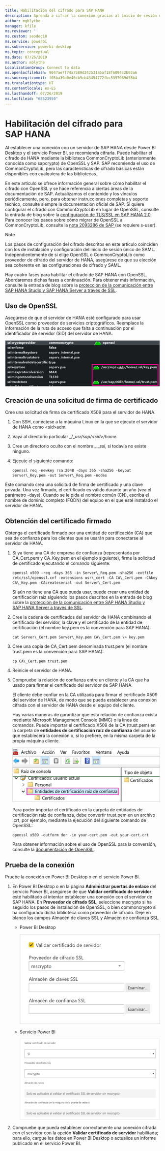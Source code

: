 ```yaml
---
title: Habilitación del cifrado para SAP HANA
description: Aprenda a cifrar la conexión gracias al inicio de sesión único de SAML al conectarse a un servidor de HANA desde Power BI.
author: mgblythe
manager: kfile
ms.reviewer: ''
ms.custom: seodec18
ms.service: powerbi
ms.subservice: powerbi-desktop
ms.topic: conceptual
ms.date: 07/26/2019
ms.author: mblythe
LocalizationGroup: Connect to data
ms.openlocfilehash: 9047ae7f74a7589d242531a5af18f6094c2b03a6
ms.sourcegitcommit: f05ba39a0e46cb9cb43454772fbc5397089d58b4
ms.translationtype: HT
ms.contentlocale: es-ES
ms.lasthandoff: 07/26/2019
ms.locfileid: "68523950"
---
```

# <a name="enable-encryption-for-sap-hana"></a>Habilitación del cifrado para SAP HANA

Al establecer una conexión con un servidor de SAP HANA desde Power BI Desktop y el servicio Power BI, se recomienda cifrarla. Puede habilitar el cifrado de HANA mediante la biblioteca CommonCryptoLib (anteriormente conocida como sapcrypto) de OpenSSL y SAP. SAP recomienda el uso de CommonCryptoLib, pero las características de cifrado básicas están disponibles con cualquiera de las bibliotecas.

En este artículo se ofrece información general sobre cómo habilitar el cifrado con OpenSSL y se hace referencia a ciertas áreas de la documentación de SAP. Actualizamos el contenido y los vínculos periódicamente, pero, para obtener instrucciones completas y soporte técnico, consulte siempre la documentación oficial de SAP. Si quiere configurar el cifrado con CommonCryptoLib en lugar de OpenSSL, consulte la entrada de blog sobre la [configuración de TLS/SSL en SAP HANA 2.0](https://blogs.sap.com/2018/11/13/how-to-configure-tlsssl-in-sap-hana-2.0/). Para conocer los pasos sobre cómo migrar de OpenSSL a CommonCryptoLib, consulte la [nota 2093286 de SAP ](https://launchpad.support.sap.com/#/notes/2093286) (se requiere s-user).

> [!NOTE]
> Los pasos de configuración del cifrado descritos en este artículo coinciden con los de instalación y configuración del inicio de sesión único de SAML. Independientemente de si elige OpenSSL o CommonCryptoLib como proveedor de cifrado del servidor de HANA, asegúrese de que su elección sea coherente en las configuraciones de cifrado y SAML.

Hay cuatro fases para habilitar el cifrado de SAP HANA con OpenSSL. Abordaremos dichas fases a continuación.  Para obtener más información, consulte la entrada de blog sobre la [protección de la comunicación entre SAP HANA Studio y SAP HANA Server a través de SSL](https://blogs.sap.com/2015/09/28/securing-the-communication-between-sap-hana-studio-and-sap-hana-server-through-ssl/).

## <a name="use-openssl"></a>Uso de OpenSSL

Asegúrese de que el servidor de HANA esté configurado para usar OpenSSL como proveedor de servicios criptográficos. Reemplace la información de la ruta de acceso que falta a continuación por el identificador de servidor (SID) del servidor de HANA.

![Proveedor de servicios criptográficos OpenSSL](media/desktop-sap-hana-encryption/ssl-crypto-provider.png)

## <a name="create-a-certificate-signing-request"></a>Creación de una solicitud de firma de certificado

Cree una solicitud de firma de certificado X509 para el servidor de HANA.

1. Con SSH, conéctese a la máquina Linux en la que se ejecute el servidor de HANA como \<sid\>adm.

1. Vaya al directorio particular _/__usr/sap/\<sid\>/home_.

1. Cree un directorio oculto con el nombre _.__ssl_, si todavía no existe ninguno.

1. Ejecute el siguiente comando:

    ```
    openssl req -newkey rsa:2048 -days 365 -sha256 -keyout Server\_Key.pem -out Server\_Req.pem -nodes
    ```

Este comando crea una solicitud de firma de certificado y una clave privada. Una vez firmado, el certificado es válido durante un año (vea el parámetro -days). Cuando se le pida el nombre común (CN), escriba el nombre de dominio completo (FQDN) del equipo en el que esté instalado el servidor de HANA.

## <a name="get-the-certificate-signed"></a>Obtención del certificado firmado

Obtenga el certificado firmado por una entidad de certificación (CA) que sea de confianza para los clientes que se usarán para conectarse al servidor de HANA.

1. Si ya tiene una CA de empresa de confianza (representada por CA\_Cert.pem y CA\_Key.pem en el ejemplo siguiente), firme la solicitud de certificado ejecutando el comando siguiente:

    ```
    openssl x509 -req -days 365 -in Server\_Req.pem -sha256 -extfile /etc/ssl/openssl.cnf -extensions usr\_cert -CA CA\_Cert.pem -CAkey CA\_Key.pem -CAcreateserial -out Server\_Cert.pem
    ```

    Si aún no tiene una CA que pueda usar, puede crear una entidad de certificación raíz siguiendo los pasos descritos en la entrada de blog sobre la [protección de la comunicación entre SAP HANA Studio y SAP HANA Server a través de SSL](https://blogs.sap.com/2015/09/28/securing-the-communication-between-sap-hana-studio-and-sap-hana-server-through-ssl/).

1. Cree la cadena de certificados del servidor de HANA combinando el certificado del servidor, la clave y el certificado de la entidad de certificación (el nombre key.pem es la convención para SAP HANA):

    ```
    cat Server\_Cert.pem Server\_Key.pem CA\_Cert.pem \> key.pem
    ```

1. Cree una copia de CA\_Cert.pem denominada trust.pem (el nombre trust.pem es la convención para SAP HANA):

    ```
    cp CA\_Cert.pem trust.pem
    ```

1. Reinicie el servidor de HANA.

1. Compruebe la relación de confianza entre un cliente y la CA que ha usado para firmar el certificado del servidor de SAP HANA.

    El cliente debe confiar en la CA utilizada para firmar el certificado X509 del servidor de HANA, de modo que se pueda establecer una conexión cifrada con el servidor de HANA desde el equipo del cliente.

    Hay varias maneras de garantizar que esta relación de confianza exista mediante Microsoft Management Console (MMC) o la línea de comandos. Puede importar el certificado X509 de la CA (trust.pem) en la carpeta de **entidades de certificación raíz de confianza** del usuario que establecerá la conexión o, si lo prefiere, en la misma carpeta de la propia máquina cliente.

    ![Carpeta de entidades de certificación raíz de confianza](media/desktop-sap-hana-encryption/trusted-root-certification.png)

    Para poder importar el certificado en la carpeta de entidades de certificación raíz de confianza, debe convertir trust.pem en un archivo .crt, por ejemplo, mediante la ejecución del siguiente comando de OpenSSL:

    ```
    openssl x509 -outform der -in your-cert.pem -out your-cert.crt
    ```
    
    Para obtener información sobre el uso de OpenSSL para la conversión, consulte la [documentación de OpenSSL](https://www.openssl.org/docs/manmaster/man1/x509.html).

## <a name="test-the-connection"></a>Prueba de la conexión

Pruebe la conexión en Power BI Desktop o en el servicio Power BI.

1. En Power BI Desktop o en la página **Administrar puertas de enlace** del servicio Power BI, asegúrese de que **Validar certificado de servidor** esté habilitado al intentar establecer una conexión con el servidor de SAP HANA. En **Proveedor de cifrado SSL**, seleccione mscrypto si ha seguido los pasos de instalación de OpenSSL, o bien commoncrypto si ha configurado dicha biblioteca como proveedor de cifrado. Deje en blanco los campos Almacén de claves SSL y Almacén de confianza SSL.

    - Power BI Desktop

        ![Validación del certificado del servidor (servicio)](media/desktop-sap-hana-encryption/validate-server-certificate-service.png)

    - Servicio Power BI

        ![Validación del certificado del servidor (escritorio)](media/desktop-sap-hana-encryption/validate-server-certificate-desktop.png)

1. Compruebe que pueda establecer correctamente una conexión cifrada con el servidor con la opción **Validar certificado de servidor** habilitada; para ello, cargue los datos en Power BI Desktop o actualice un informe publicado en el servicio Power BI.
